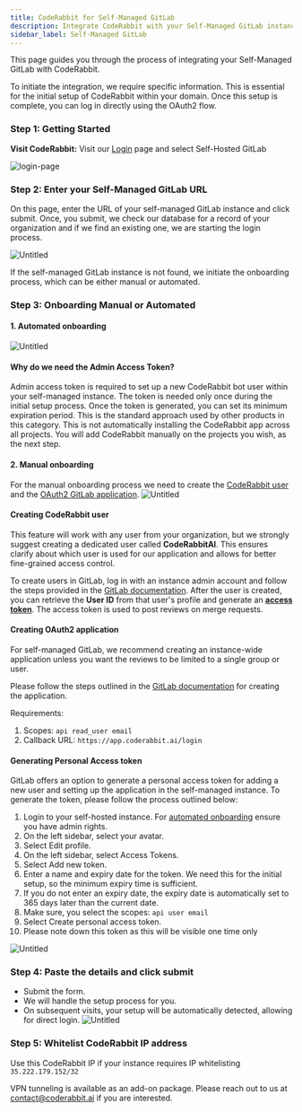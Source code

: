 ```yaml
---
title: CodeRabbit for Self-Managed GitLab
description: Integrate CodeRabbit with your Self-Managed GitLab instance.
sidebar_label: Self-Managed GitLab
---
```


This page guides you through the process of integrating your Self-Managed GitLab
with CodeRabbit.

To initiate the integration, we require specific information. This is essential
for the initial setup of CodeRabbit within your domain. Once this setup is
complete, you can log in directly using the OAuth2 flow.

### **Step 1: Getting Started**

**Visit CodeRabbit:** Visit our [Login](https://coderabbit.ai/login) page and
select Self-Hosted GitLab

![login-page](./images/login-page.png)

### Step 2: Enter your Self-Managed GitLab URL

On this page, enter the URL of your self-managed GitLab instance and click
submit. Once, you submit, we check our database for a record of your
organization and if we find an existing one, we are starting the login process.

![Untitled](./images/self-hosted-gitlab-host-url.png)

If the self-managed GitLab instance is not found, we initiate the onboarding process, which can be either manual or automated.

### **Step 3: Onboarding Manual or Automated**

#### 1. Automated onboarding
![Untitled](./images/automated-onboarding.png)

#### **Why do we need the Admin Access Token?**

Admin access token is required to set up a new CodeRabbit bot user within your
self-managed instance. The token is needed only once during the initial setup
process. Once the token is generated, you can set its minimum expiration period.
This is the standard approach used by other products in this category. 
This is not automatically installing the CodeRabbit
app across all projects. You will add CodeRabbit manually on the projects you
wish, as the next step.

#### 2. Manual onboarding

For the manual onboarding process we need to create the [CodeRabbit user](#creating-coderabbit-user) and the [OAuth2 GitLab application](#creating-oauth2-application).
![Untitled](./images/manual-onboarding.png)

#### **Creating CodeRabbit user**
This feature will work with any user from your organization, but we strongly suggest creating a
dedicated user called **CodeRabbitAI**. This ensures clarify about which user is used for our
application and allows for better fine-grained access control.

To create users in GitLab, log in with an instance admin account and follow the steps provided in the [GitLab documentation](https://docs.gitlab.com/ee/user/profile/account/create_accounts.html#create-users-in-admin-area).
After the user is created, you can retrieve the **User ID** from that user's profile and generate an [**access token**](#generating-personal-access-token).
The access token is used to post reviews on merge requests.

#### **Creating OAuth2 application**
For self-managed GitLab, we recommend creating an instance-wide application unless you want the reviews to be limited to a single group or user.

Please follow the steps outlined in the [GitLab documentation](https://docs.gitlab.com/ee/integration/oauth_provider.html#create-an-instance-wide-application) for creating the application.

Requirements:
1. Scopes: `api read_user email`
2. Callback URL: `https://app.coderabbit.ai/login`

#### **Generating Personal Access token**

GitLab offers an option to generate a personal access token for adding a new
user and setting up the application in the self-managed instance. To generate
the token, please follow the process outlined below:

1. Login to your self-hosted instance. For [automated onboarding](#1-automated-onboarding) ensure you have admin rights.
2. On the left sidebar, select your avatar.
3. Select Edit profile.
4. On the left sidebar, select Access Tokens.
5. Select Add new token.
6. Enter a name and expiry date for the token. We need this for the initial
   setup, so the minimum expiry time is sufficient.
7. If you do not enter an expiry date, the expiry date is automatically set to
   365 days later than the current date.
8. Make sure, you select the scopes: `api user email`
9. Select Create personal access token.
10. Please note down this token as this will be visible one time only

![Untitled](./images/admin-access-token.png)

### **Step 4: Paste the details and click submit**

- Submit the form.
- We will handle the setup process for you.
- On subsequent visits, your setup will be automatically detected, allowing for
  direct login. ![Untitled](./images/self-hosted-page.png)

### **Step 5: Whitelist CodeRabbit IP address**

Use this CodeRabbit IP if your instance requires IP whitelisting
`35.222.179.152/32`

VPN tunneling is available as an add-on package. Please reach out to us at
[contact@coderabbit.ai](mailto:contact@coderabbit.ai) if you are interested.
